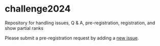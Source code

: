 # challenge2024
Repository for handling issues, Q &amp; A, pre-registration, registration, and show partial ranks

Please submit a pre-registration request by adding a [new issue](https://github.com/sisap-challenges/challenge2024/issues/new/choose).
